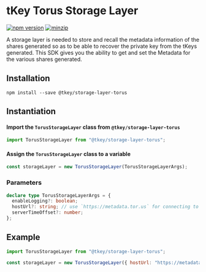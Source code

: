 # tKey Torus Storage Layer

[![npm version](https://img.shields.io/npm/v/@tkey/storage-layer-torus?label=%22%22)](https://www.npmjs.com/package/@tkey/storage-layer-torus/v/latest)       [![minzip](https://img.shields.io/bundlephobia/minzip/@tkey/storage-layer-torus?label=%22%22)](https://bundlephobia.com/result?p=@tkey/storage-layer-torus@latest)

A storage layer is needed to store and recall the metadata information of the shares generated so as to be able to recover the private key from the
tKeys generated. This SDK gives you the ability to get and set the Metadata for the various shares generated.

## Installation

```shell
npm install --save @tkey/storage-layer-torus
```

## Instantiation

#### Import the `TorusStorageLayer` class from `@tkey/storage-layer-torus`

```javascript
import TorusStorageLayer from "@tkey/storage-layer-torus";
```

#### Assign the `TorusStorageLayer` class to a variable

```javascript
const storageLayer = new TorusStorageLayer(TorusStorageLayerArgs);
```

### Parameters

```ts
declare type TorusStorageLayerArgs = {
  enableLogging?: boolean;
  hostUrl?: string; // use `https://metadata.tor.us` for connecting to the Torus Metadata Server
  serverTimeOffset?: number;
};
```

## Example

```js
import TorusStorageLayer from "@tkey/storage-layer-torus";

const storageLayer = new TorusStorageLayer({ hostUrl: "https://metadata.tor.us" });
```